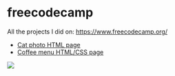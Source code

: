 # freecodecamp
All the projects I did on: https://www.freecodecamp.org/

<ul>
<li><a href="https://screm1n.github.io/freecodecamp/projects/cat-html/index.html">Cat photo HTML page</a><br>
<li><a href="https://screm1n.github.io/freecodecamp/projects/coffee-html-css/index.html">Coffee menu HTML/CSS page</a></ul>
</ul>

<img src="https://upload.wikimedia.org/wikipedia/commons/3/39/FreeCodeCamp_logo.png">
